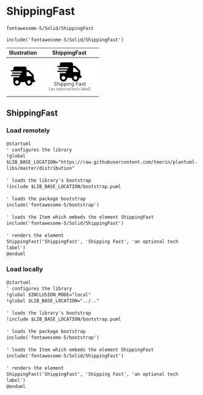 # ShippingFast


```text
fontawesome-5/Solid/ShippingFast
```

```text
include('fontawesome-5/Solid/ShippingFast')
```



| Illustration | ShippingFast |
| :---: | :---: |
| ![illustration for Illustration](../../fontawesome-5/Solid/ShippingFast.png) | ![illustration for ShippingFast](../../fontawesome-5/Solid/ShippingFast.Local.png) |




## ShippingFast

### Load remotely
```plantuml
@startuml
' configures the library
!global $LIB_BASE_LOCATION="https://raw.githubusercontent.com/tmorin/plantuml-libs/master/distribution"

' loads the library's bootstrap
!include $LIB_BASE_LOCATION/bootstrap.puml

' loads the package bootstrap
include('fontawesome-5/bootstrap')

' loads the Item which embeds the element ShippingFast
include('fontawesome-5/Solid/ShippingFast')

' renders the element
ShippingFast('ShippingFast', 'Shipping Fast', 'an optional tech label')
@enduml
```

### Load locally
```plantuml
@startuml
' configures the library
!global $INCLUSION_MODE="local"
!global $LIB_BASE_LOCATION="../.."

' loads the library's bootstrap
!include $LIB_BASE_LOCATION/bootstrap.puml

' loads the package bootstrap
include('fontawesome-5/bootstrap')

' loads the Item which embeds the element ShippingFast
include('fontawesome-5/Solid/ShippingFast')

' renders the element
ShippingFast('ShippingFast', 'Shipping Fast', 'an optional tech label')
@enduml
```

